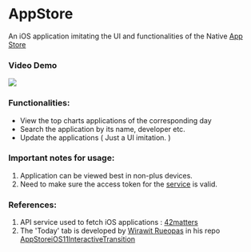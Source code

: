 # AppStore

An iOS application imitating the UI and functionalities of the Native [App Store](https://www.apple.com/in/ios/app-store/)

### Video Demo
![](ezgif-7-ad6e78b70541.gif)

### Functionalities:
* View the top charts applications of the corresponding day 
* Search the application by its name, developer etc.
* Update the applications ( Just a UI imitation. )

### Important notes for usage:
1. Application can be viewed best in non-plus devices.
2. Need to make sure the access token for the [service](https://42matters.com) is valid. 

### References:
1. API service used to fetch iOS applications : [42matters](https://42matters.com)
2. The 'Today' tab is developed by [Wirawit Rueopas](https://github.com/aunnnn) in his repo [AppStoreiOS11InteractiveTransition](https://github.com/aunnnn/AppStoreiOS11InteractiveTransition)
